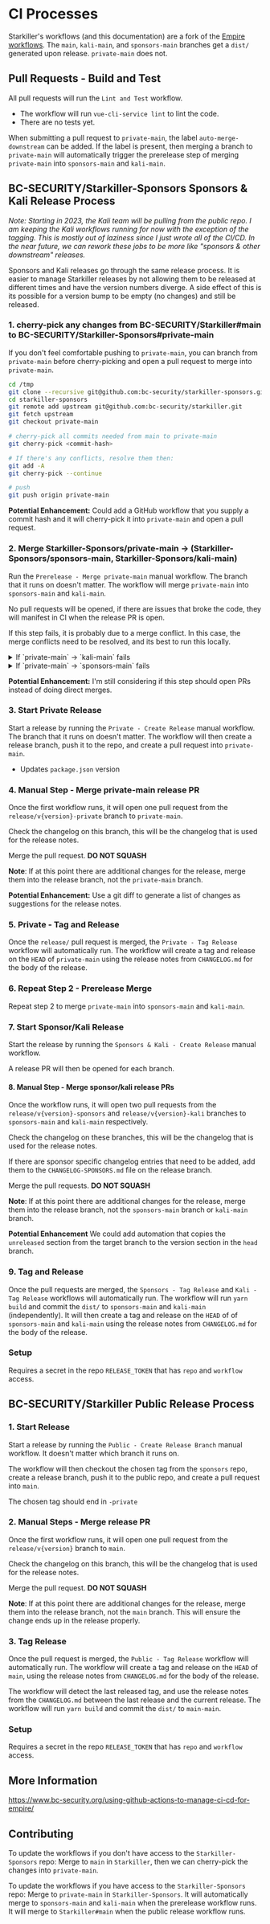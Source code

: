 # CI Processes

Starkiller's workflows (and this documentation) are a fork of the [Empire workflows](https://github.com/BC-SECURITY/Empire/tree/main/.github).
The `main`, `kali-main`, and `sponsors-main` branches get a `dist/` generated upon release. `private-main` does not.

## Pull Requests - Build and Test

All pull requests will run the `Lint and Test` workflow.

- The workflow will run `vue-cli-service lint` to lint the code.
- There are no tests yet.

When submitting a pull request to `private-main`, the label `auto-merge-downstream` can be added. If the label is present, then merging a branch to `private-main` will automatically trigger the prerelease step of merging `private-main` into `sponsors-main` and `kali-main`.

## BC-SECURITY/Starkiller-Sponsors Sponsors & Kali Release Process

_Note: Starting in 2023, the Kali team will be pulling from the public repo.
I am keeping the Kali workflows running for now with the exception of the tagging.
This is mostly out of laziness since I just wrote all of the CI/CD. In the near future,
we can rework these jobs to be more like "sponsors & other downstream" releases._

Sponsors and Kali releases go through the same release process. It is easier to manage Starkiller releases by not allowing them to be released at different times and have the version numbers diverge.
A side effect of this is its possible for a version bump to be empty (no changes) and still be released.

### 1. cherry-pick any changes from BC-SECURITY/Starkiller#main to BC-SECURITY/Starkiller-Sponsors#private-main

If you don't feel comfortable pushing to `private-main`, you can branch from `private-main` before cherry-picking and open a pull request to merge into `private-main`.

```bash
cd /tmp
git clone --recursive git@github.com:bc-security/starkiller-sponsors.git
cd starkiller-sponsors
git remote add upstream git@github.com:bc-security/starkiller.git
git fetch upstream
git checkout private-main

# cherry-pick all commits needed from main to private-main
git cherry-pick <commit-hash>

# If there's any conflicts, resolve them then:
git add -A
git cherry-pick --continue

# push
git push origin private-main
```

**Potential Enhancement:** Could add a GitHub workflow that you supply a commit hash and it will cherry-pick it into `private-main` and open a pull request.

### 2. Merge Starkiller-Sponsors/private-main -> (Starkiller-Sponsors/sponsors-main, Starkiller-Sponsors/kali-main)

Run the `Prerelease - Merge private-main` manual workflow. The branch that it runs on doesn't matter.
The workflow will merge `private-main` into `sponsors-main` and `kali-main`.

No pull requests will be opened, if there are issues that broke the code, they will manifest in CI when the release PR is open.

If this step fails, it is probably due to a merge conflict. In this case,
the merge conflicts need to be resolved, and its best to run this locally.

<details>
<summary>If `private-main` -> `kali-main` fails</summary>
<p>

```bash
cd /tmp
git clone --recursive git@github.com:bc-security/starkiller-sponsors.git
cd starkiller-sponsors
git checkout kali-main
git merge origin/private-main

# Fix the conflicts, then:
git add -A
git merge --continue
git push origin kali-main
```

</p>
</details>

<details>
<summary>If `private-main` -> `sponsors-main` fails</summary>
<p>

```bash
cd /tmp
git clone --recursive git@github.com:bc-security/starkiller-sponsors.git
cd starkiller-sponsors
git checkout sponsors-main
git merge origin/private-main

# Fix the conflicts, then:
git add -A
git merge --continue
git push origin sponsors-main
```

</p>
</details>

**Potential Enhancement:** I'm still considering if this step should open PRs instead of doing direct merges.

### 3. Start Private Release

Start a release by running the `Private - Create Release` manual workflow.
The branch that it runs on doesn't matter.
The workflow will then create a release branch, push it to the repo, and create a pull request into `private-main`.

- Updates `package.json` version

### 4. Manual Step - Merge private-main release PR

Once the first workflow runs, it will open one pull request from the `release/v{version}-private` branch to `private-main`.

Check the changelog on this branch, this will be the changelog that is used for the release notes.

Merge the pull request. **DO NOT SQUASH**

**Note**: If at this point there are additional changes for the release, merge them into the release branch, not
the `private-main` branch.

**Potential Enhancement:** Use a git diff to generate a list of changes as suggestions for the release notes.

### 5. Private - Tag and Release

Once the `release/` pull request is merged, the `Private - Tag Release` workflow will automatically run.
The workflow will create a tag and release on the `HEAD` of `private-main` using the release notes from `CHANGELOG.md` for the body of the release.

### 6. Repeat Step 2 - Prerelease Merge

Repeat step 2 to merge `private-main` into `sponsors-main` and `kali-main`.

### 7. Start Sponsor/Kali Release

Start the release by running the `Sponsors & Kali - Create Release` manual workflow.

A release PR will then be opened for each branch.

#### 8. Manual Step - Merge sponsor/kali release PRs

Once the workflow runs, it will open two pull requests from the `release/v{version}-sponsors` and `release/v{version}-kali` branches to `sponsors-main` and `kali-main` respectively.

Check the changelog on these branches, this will be the changelog that is used for the release notes.

If there are sponsor specific changelog entries that need to be added, add them to the `CHANGELOG-SPONSORS.md` file on the release branch.

Merge the pull requests. **DO NOT SQUASH**

**Note**: If at this point there are additional changes for the release, merge them into the release branch, not
the `sponsors-main` branch or `kali-main` branch.

**Potential Enhancement** We could add automation that copies the `unreleased` section from the target branch to the version section in the `head` branch.

### 9. Tag and Release

Once the pull requests are merged, the `Sponsors - Tag Release` and `Kali - Tag Release` workflows will automatically run.
The workflow will run `yarn build` and commit the `dist/` to `sponsors-main` and `kali-main` (independently). It will then create a tag and release on the `HEAD` of of `sponsors-main` and `kali-main` using the release notes from `CHANGELOG.md` for the body of the release.

### Setup

Requires a secret in the repo `RELEASE_TOKEN` that has `repo` and `workflow` access.

## BC-SECURITY/Starkiller Public Release Process

### 1. Start Release

Start a release by running the `Public - Create Release Branch` manual workflow. It doesn't matter which branch it runs on.

The workflow will then checkout the chosen tag from the `sponsors` repo, create a release branch, push it to the public repo, and create a pull request into `main`.

The chosen tag should end in `-private`

### 2. Manual Steps - Merge release PR

Once the first workflow runs, it will open one pull request from the `release/v{version}` branch to `main`.

Check the changelog on this branch, this will be the changelog that is used for the release notes.

Merge the pull request. **DO NOT SQUASH**

**Note**: If at this point there are additional changes for the release, merge them into the release branch, not
the `main` branch. This will ensure the change ends up in the release properly.

### 3. Tag Release

Once the pull request is merged, the `Public - Tag Release` workflow will automatically run.
The workflow will create a tag and release on the `HEAD` of `main`, using the release notes from `CHANGELOG.md` for the body of the release.

The workflow will detect the last released tag, and use the release notes from the `CHANGELOG.md` between the last release and the current release. The workflow will run `yarn build` and commit the `dist/` to `main-main`.

### Setup

Requires a secret in the repo `RELEASE_TOKEN` that has `repo` and `workflow` access.

## More Information

https://www.bc-security.org/using-github-actions-to-manage-ci-cd-for-empire/

## Contributing

To update the workflows if you don't have access to the `Starkiller-Sponsors` repo:
Merge to `main` in `Starkiller`, then we can cherry-pick the changes into `private-main`.

To update the workflows if you have access to the `Starkiller-Sponsors` repo:
Merge to `private-main` in `Starkiller-Sponsors`. It will automatically merge to `sponsors-main` and `kali-main` when the prerelease workflow runs. It will merge to `Starkiller#main` when the public release workflow runs.
